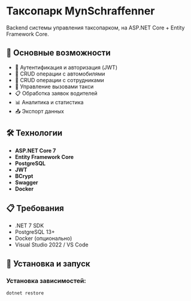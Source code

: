 ﻿# Таксопарк MynSchraffenner 

Backend системы управления таксопарком, на ASP.NET Core + Entity Framework Core.

## 🚀 Основные возможности

- 🔐 Аутентификация и авторизация (JWT)
- 🚗 CRUD операции с автомобилями
- 👥 CRUD операции с сотрудниками
- 🚖 Управление вызовами такси
- 📋 Обработка заявок водителей
- 📊 Аналитика и статистика
- 📤 Экспорт данных

## 🛠️ Технологии

- **ASP.NET Core 7** 
- **Entity Framework Core** 
- **PostgreSQL** 
- **JWT** 
- **BCrypt** 
- **Swagger**
- **Docker** 

## 📋 Требования

- .NET 7 SDK
- PostgreSQL 13+
- Docker (опционально)
- Visual Studio 2022 / VS Code

## 🚀 Установка и запуск

### Установка зависимостей:
```bash
dotnet restore
